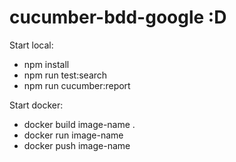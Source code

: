 # cucumber-bdd-google :D
 
Start local: 
- npm install
- npm run test:search
- npm run cucumber:report

Start docker:
- docker build image-name .
- docker run image-name
- docker push image-name 
